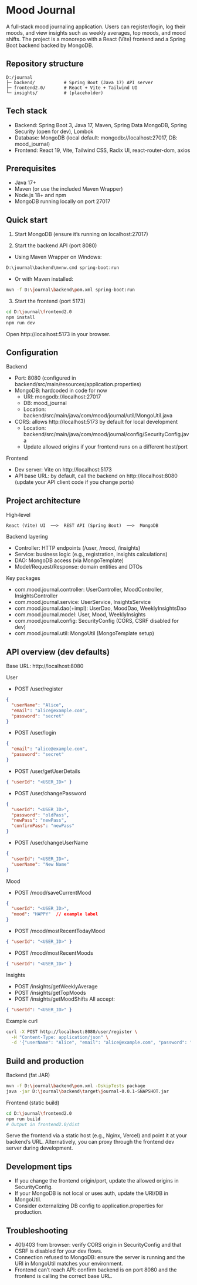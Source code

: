 # Mood Journal

A full‑stack mood journaling application. Users can register/login, log their moods, and view insights such as weekly averages, top moods, and mood shifts. The project is a monorepo with a React (Vite) frontend and a Spring Boot backend backed by MongoDB.


## Repository structure

```text path=null start=null
D:/journal
├─ backend/           # Spring Boot (Java 17) API server
├─ frontend2.0/       # React + Vite + Tailwind UI
└─ insights/          # (placeholder)
```


## Tech stack
- Backend: Spring Boot 3, Java 17, Maven, Spring Data MongoDB, Spring Security (open for dev), Lombok
- Database: MongoDB (local default: mongodb://localhost:27017, DB: mood_journal)
- Frontend: React 19, Vite, Tailwind CSS, Radix UI, react-router-dom, axios


## Prerequisites
- Java 17+
- Maven (or use the included Maven Wrapper)
- Node.js 18+ and npm
- MongoDB running locally on port 27017


## Quick start

1) Start MongoDB (ensure it’s running on localhost:27017)

2) Start the backend API (port 8080)
- Using Maven Wrapper on Windows:
```bash path=null start=null
D:\journal\backend\mvnw.cmd spring-boot:run
```
- Or with Maven installed:
```bash path=null start=null
mvn -f D:\journal\backend\pom.xml spring-boot:run
```

3) Start the frontend (port 5173)
```bash path=null start=null
cd D:\journal\frontend2.0
npm install
npm run dev
```
Open http://localhost:5173 in your browser.


## Configuration

Backend
- Port: 8080 (configured in backend/src/main/resources/application.properties)
- MongoDB: hardcoded in code for now
  - URI: mongodb://localhost:27017
  - DB: mood_journal
  - Location: backend/src/main/java/com/mood/journal/util/MongoUtil.java
- CORS: allows http://localhost:5173 by default for local development
  - Location: backend/src/main/java/com/mood/journal/config/SecurityConfig.java
  - Update allowed origins if your frontend runs on a different host/port

Frontend
- Dev server: Vite on http://localhost:5173
- API base URL: by default, call the backend on http://localhost:8080 (update your API client code if you change ports)


## Project architecture

High‑level
```text path=null start=null
React (Vite) UI  ──>  REST API (Spring Boot)  ──>  MongoDB
```

Backend layering
- Controller: HTTP endpoints (/user, /mood, /insights)
- Service: business logic (e.g., registration, insights calculations)
- DAO: MongoDB access (via MongoTemplate)
- Model/Request/Response: domain entities and DTOs

Key packages
- com.mood.journal.controller: UserController, MoodController, InsightsController
- com.mood.journal.service: UserService, InsightsService
- com.mood.journal.dao(+impl): UserDao, MoodDao, WeeklyInsightsDao
- com.mood.journal.model: User, Mood, WeeklyInsights
- com.mood.journal.config: SecurityConfig (CORS, CSRF disabled for dev)
- com.mood.journal.util: MongoUtil (MongoTemplate setup)


## API overview (dev defaults)
Base URL: http://localhost:8080

User
- POST /user/register
```json path=null start=null
{
  "userName": "Alice",
  "email": "alice@example.com",
  "password": "secret"
}
```
- POST /user/login
```json path=null start=null
{
  "email": "alice@example.com",
  "password": "secret"
}
```
- POST /user/getUserDetails
```json path=null start=null
{ "userId": "<USER_ID>" }
```
- POST /user/changePassword
```json path=null start=null
{
  "userId": "<USER_ID>",
  "password": "oldPass",
  "newPass": "newPass",
  "confirmPass": "newPass"
}
```
- POST /user/changeUserName
```json path=null start=null
{
  "userId": "<USER_ID>",
  "userName": "New Name"
}
```

Mood
- POST /mood/saveCurrentMood
```json path=null start=null
{
  "userId": "<USER_ID>",
  "mood": "HAPPY"  // example label
}
```
- POST /mood/mostRecentTodayMood
```json path=null start=null
{ "userId": "<USER_ID>" }
```
- POST /mood/mostRecentMoods
```json path=null start=null
{ "userId": "<USER_ID>" }
```

Insights
- POST /insights/getWeeklyAverage
- POST /insights/getTopMoods
- POST /insights/getMoodShifts
All accept:
```json path=null start=null
{ "userId": "<USER_ID>" }
```

Example curl
```bash path=null start=null
curl -X POST http://localhost:8080/user/register \
  -H "Content-Type: application/json" \
  -d '{"userName": "Alice", "email": "alice@example.com", "password": "secret"}'
```


## Build and production

Backend (fat JAR)
```bash path=null start=null
mvn -f D:\journal\backend\pom.xml -DskipTests package
java -jar D:\journal\backend\target\journal-0.0.1-SNAPSHOT.jar
```

Frontend (static build)
```bash path=null start=null
cd D:\journal\frontend2.0
npm run build
# Output in frontend2.0/dist
```
Serve the frontend via a static host (e.g., Nginx, Vercel) and point it at your backend’s URL. Alternatively, you can proxy through the frontend dev server during development.


## Development tips
- If you change the frontend origin/port, update the allowed origins in SecurityConfig.
- If your MongoDB is not local or uses auth, update the URI/DB in MongoUtil.
- Consider externalizing DB config to application.properties for production.


## Troubleshooting
- 401/403 from browser: verify CORS origin in SecurityConfig and that CSRF is disabled for your dev flows.
- Connection refused to MongoDB: ensure the server is running and the URI in MongoUtil matches your environment.
- Frontend can’t reach API: confirm backend is on port 8080 and the frontend is calling the correct base URL.


